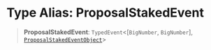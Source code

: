 # Type Alias: ProposalStakedEvent

> **ProposalStakedEvent**: `TypedEvent`\<\[`BigNumber`, `BigNumber`\], [`ProposalStakedEventObject`](../interfaces/ProposalStakedEventObject.md)\>
